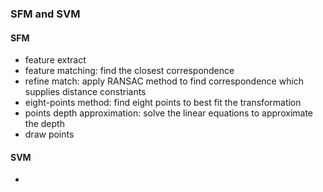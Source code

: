 ### SFM and SVM
#### SFM
- feature extract
- feature matching: find the closest correspondence
- refine match: apply RANSAC method to find correspondence which supplies distance constriants
- eight-points method: find eight points to best fit the transformation
- points depth approximation: solve the linear equations to approximate the depth
- draw points

#### SVM
- 